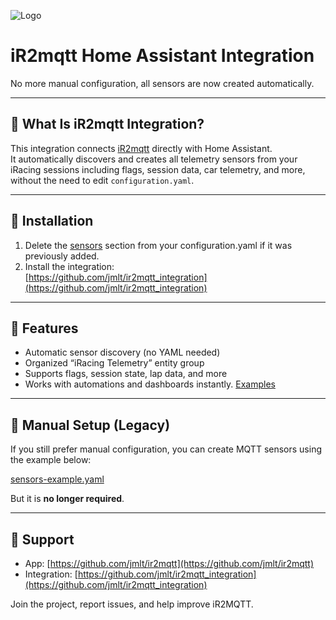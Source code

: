 ![Logo](https://sys1823.pt/ir2mqtt/files/logo.png)

# iR2mqtt Home Assistant Integration

No more manual configuration, all sensors are now created automatically.

---

## 🚀 What Is iR2mqtt Integration?

This integration connects [iR2mqtt](https://github.com/jmlt/ir2mqtt) directly with Home Assistant.  
It automatically discovers and creates all telemetry sensors from your iRacing sessions including flags, session data, car telemetry, and more, without the need to edit `configuration.yaml`.

---

## 🧩 Installation

1. Delete the [sensors](https://github.com/jmlt/ir2mqtt/blob/main/Guides/yaml/sensors-example.yaml) section from your configuration.yaml if it was previously added.
2. Install the integration:  
   [https://github.com/jmlt/ir2mqtt_integration](https://github.com/jmlt/ir2mqtt_integration)

---

## 📡 Features

- Automatic sensor discovery (no YAML needed)  
- Organized “iRacing Telemetry” entity group  
- Supports flags, session state, lap data, and more  
- Works with automations and dashboards instantly. [Examples](https://github.com/jmlt/ir2mqtt/blob/main/Guides/yaml/automation-example.yaml)

---

## 🧠 Manual Setup (Legacy)

If you still prefer manual configuration, you can create MQTT sensors using the example below:

[sensors-example.yaml](https://github.com/jmlt/ir2mqtt/blob/main/Guides/yaml/sensors-example.yaml)

But it is **no longer required**.

---

## 💬 Support

- App: [https://github.com/jmlt/ir2mqtt](https://github.com/jmlt/ir2mqtt)  
- Integration: [https://github.com/jmlt/ir2mqtt_integration](https://github.com/jmlt/ir2mqtt_integration)

Join the project, report issues, and help improve iR2MQTT.
